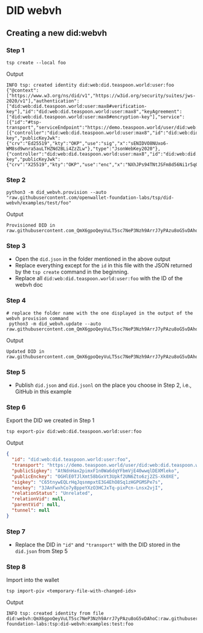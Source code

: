 # DID webvh

## Creating a new did:webvh

### Step 1
```shell
tsp create --local foo
```
Output
```
INFO tsp: created identity did:web:did.teaspoon.world:user:foo
{"@context":["https://www.w3.org/ns/did/v1","https://w3id.org/security/suites/jws-2020/v1"],"authentication":["did:web:did.teaspoon.world:user:max8#verification-key"],"id":"did:web:did.teaspoon.world:user:max8","keyAgreement":["did:web:did.teaspoon.world:user:max8#encryption-key"],"service":[{"id":"#tsp-transport","serviceEndpoint":"https://demo.teaspoon.world/user/did:web:did.teaspoon.world:user:max8","type":"TSPTransport"}],"verificationMethod":[{"controller":"did:web:did.teaspoon.world:user:max8","id":"did:web:did.teaspoon.world:user:max8#verification-key","publicKeyJwk":{"crv":"Ed25519","kty":"OKP","use":"sig","x":"sENIDVO8NUxo6-WM8sd9wnra5auLTHZNd2BLi4ZzZLw"},"type":"JsonWebKey2020"},{"controller":"did:web:did.teaspoon.world:user:max8","id":"did:web:did.teaspoon.world:user:max8#encryption-key","publicKeyJwk":{"crv":"X25519","kty":"OKP","use":"enc","x":"NXhJPs94TNtJSFm8d56Ni1r5q0VxF72upY78VIcEtiw"},"type":"JsonWebKey2020"}]}
```

### Step 2
```shell
python3 -m did_webvh.provision --auto "raw.githubusercontent.com/openwallet-foundation-labs/tsp/did-webvh/examples/test/foo"
```

Output
```
Provisioned DID in raw.githubusercontent.com_QmX6gpoQeyVuLT5sc7NeP3Nzh9ArrJ7yPAzu8oG5vDAhoC
```

### Step 3
- Open the `did.json` in the folder mentioned in the above output
- Replace everything except for the `id` in this file with the JSON returned by the `tsp create` command in the beginning.
- Replace all `did:web:did.teaspoon.world:user:foo` with the ID of the webvh doc

### Step 4
```shell
# replace the folder name with the one displayed in the output of the webvh provision command
 python3 -m did_webvh.update --auto raw.githubusercontent.com_QmX6gpoQeyVuLT5sc7NeP3Nzh9ArrJ7yPAzu8oG5vDAhoC
```

Output
```
Updated DID in raw.githubusercontent.com_QmX6gpoQeyVuLT5sc7NeP3Nzh9ArrJ7yPAzu8oG5vDAhoC
```

### Step 5
- Publish `did.json` and `did.jsonl` on the place you choose in Step 2, i.e., GitHub in this example

### Step 6
Export the DID we created in Step 1
```shell
tsp export-piv did:web:did.teaspoon.world:user:foo
```
Output
```json
{
  "id": "did:web:did.teaspoon.world:user:foo",
  "transport": "https://demo.teaspoon.world/user/did:web:did.teaspoon.world:user:foo",
  "publicSigkey": "AtNdnHax2pimxF1n0Wa6dqYFbmVjE40wwqlDEXMleko",
  "publicEnckey": "OGHlE0TJlXmt58bGxVt3Upkf2UN6Zto6zj2ZS-Xk0XE",
  "sigkey": "C65tnywEQLrHqJqsnmpxtE3G4EhO8Sq1zHGPGMSPe7s",
  "enckey": "3JAnFwxhCo7y8ppeYXzO3HCJxTq-pixPcn-Lnsx2vjI",
  "relationStatus": "Unrelated",
  "relationVid": null,
  "parentVid": null,
  "tunnel": null
}
```

### Step 7
- Replace the DID in `"id"` and `"transport"` with the DID stored in the `did.json` from Step 5

### Step 8
Import into the wallet
```shell
tsp import-piv <temporary-file-with-changed-ids> 
```
Output
```
INFO tsp: created identity from file did:webvh:QmX6gpoQeyVuLT5sc7NeP3Nzh9ArrJ7yPAzu8oG5vDAhoC:raw.githubusercontent.com:openwallet-foundation-labs:tsp:did-webvh:examples:test:foo
```
